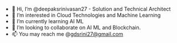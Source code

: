 - 👋 Hi, I’m @deepaksrinivasan27 - Solution and Technical Architect
- 👀 I’m interested in Cloud Technologies and Machine Learning
- 🌱 I’m currently learning AI ML
- 💞️ I’m looking to collaborate on AI ML and Blockchain.
- 📫 You may reach me @gdsrini27@gmail.com

<!---
deepaksrinivasan27/deepaksrinivasan27 is a ✨ special ✨ repository because its `README.md` (this file) appears on your GitHub profile.
You can click the Preview link to take a look at your changes.
--->

